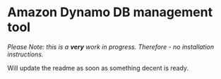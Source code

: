 # Amazon Dynamo DB management tool

*Please Note: this is a __very__ work in progress. Therefore - no installation instructions.* 

Will update the readme as soon as something decent is ready.
